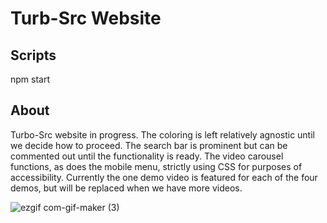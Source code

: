 # Turb-Src Website

## Scripts

npm start

## About

Turbo-Src website in progress. The coloring is left relatively agnostic until we decide how to proceed. The search bar is prominent but can be commented out until the functionality is ready. The video carousel functions, as does the mobile menu, strictly using CSS for purposes of accessibility. Currently the one demo video is featured for each of the four demos, but will be replaced when we have more videos.

![ezgif com-gif-maker (3)](https://user-images.githubusercontent.com/75996017/174696597-fcaaf721-9f32-481f-b48d-bf4330fcd7de.gif)
